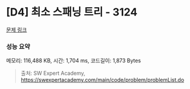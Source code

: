 # [D4] 최소 스패닝 트리 - 3124 

[문제 링크](https://swexpertacademy.com/main/code/problem/problemDetail.do?contestProbId=AV_mSnmKUckDFAWb) 

### 성능 요약

메모리: 116,488 KB, 시간: 1,704 ms, 코드길이: 1,873 Bytes



> 출처: SW Expert Academy, https://swexpertacademy.com/main/code/problem/problemList.do